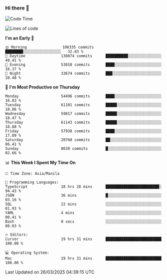 ### Hi there 👋

<!--START_SECTION:waka-->
![Code Time](http://img.shields.io/badge/Code%20Time-5%2C961%20hrs%2024%20mins-blue)

![Lines of code](https://img.shields.io/badge/From%20Hello%20World%20I%27ve%20Written-122.3%20million%20lines%20of%20code-blue)

**I'm an Early 🐤** 

```text
🌞 Morning                106335 commits      ████████░░░░░░░░░░░░░░░░░   32.83 % 
🌆 Daytime                130874 commits      ██████████░░░░░░░░░░░░░░░   40.41 % 
🌃 Evening                53010 commits       ████░░░░░░░░░░░░░░░░░░░░░   16.37 % 
🌙 Night                  33674 commits       ███░░░░░░░░░░░░░░░░░░░░░░   10.40 % 
```
📅 **I'm Most Productive on Thursday** 

```text
Monday                   54496 commits       ████░░░░░░░░░░░░░░░░░░░░░   16.83 % 
Tuesday                  61101 commits       █████░░░░░░░░░░░░░░░░░░░░   18.86 % 
Wednesday                59817 commits       █████░░░░░░░░░░░░░░░░░░░░   18.47 % 
Thursday                 61143 commits       █████░░░░░░░░░░░░░░░░░░░░   18.88 % 
Friday                   57938 commits       ████░░░░░░░░░░░░░░░░░░░░░   17.89 % 
Saturday                 20768 commits       ██░░░░░░░░░░░░░░░░░░░░░░░   06.41 % 
Sunday                   8630 commits        █░░░░░░░░░░░░░░░░░░░░░░░░   02.66 % 
```


📊 **This Week I Spent My Time On** 

```text
🕑︎ Time Zone: Asia/Manila

💬 Programming Languages: 
TypeScript               18 hrs 26 mins      ████████████████████████░   94.43 % 
JSON                     36 mins             █░░░░░░░░░░░░░░░░░░░░░░░░   03.16 % 
SQL                      22 mins             ░░░░░░░░░░░░░░░░░░░░░░░░░   01.93 % 
YAML                     4 mins              ░░░░░░░░░░░░░░░░░░░░░░░░░   00.41 % 
Bash                     0 secs              ░░░░░░░░░░░░░░░░░░░░░░░░░   00.03 % 

🔥 Editors: 
Cursor                   19 hrs 31 mins      █████████████████████████   100.00 % 

💻 Operating System: 
Mac                      19 hrs 31 mins      █████████████████████████   100.00 % 
```


 Last Updated on 26/03/2025 04:39:15 UTC
<!--END_SECTION:waka-->


<!--
**rad182/rad182** is a ✨ _special_ ✨ repository because its `README.md` (this file) appears on your GitHub profile.

Here are some ideas to get you started:

- 🔭 I’m currently working on ...
- 🌱 I’m currently learning ...
- 👯 I’m looking to collaborate on ...
- 🤔 I’m looking for help with ...
- 💬 Ask me about ...
- 📫 How to reach me: ...
- 😄 Pronouns: ...
- ⚡ Fun fact: ...
-->

